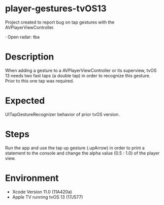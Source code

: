 # player-gestures-tvOS13

Project created to report bug on tap gestures with the AVPlayerViewController.

· Open radar: tba

# Description
When adding a gesture to a AVPlayerViewController or its superview, tvOS 13 needs two fast taps (a double tap) in order to recognize this gesture. Prior to this one tap was required.

# Expected 
UITapGestureRecognizer behavior of prior tvOS version.

# Steps

Run the app and use the tap up gesture (.upArrow) in order to print a statement to the console and change the alpha value (0.5 : 1.0) of the player view.

# Environment

- Xcode Version 11.0 (11A420a)
- Apple TV running tvOS 13 (17J577)
